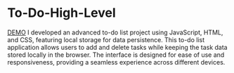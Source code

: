 # To-Do-High-Level
<a href="https://guess-number-game-orpin.vercel.app/" target="_blank">DEMO</a>
I developed an advanced to-do list project using JavaScript, HTML, and CSS, featuring local storage for data persistence. This to-do list application allows users to add and delete tasks while keeping the task data stored locally in the browser. The interface is designed for ease of use and responsiveness, providing a seamless experience across different devices.
